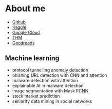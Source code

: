 # About me
- [Github](https://github.com/joek47)
- [Kaggle](https://www.kaggle.com/joek47)
- [Google Cloud](https://www.cloudskillsboost.google/public_profiles/ded86bf7-02a9-4bc9-87bf-12c4f0e513d8)
- [THM](https://tryhackme.com/p/hel0)
- [Goodreads](https://www.goodreads.com/user/show/40107659-joe)

## Machine learning
- protocol tunnelling anomaly detection
- phishing URL detection with CNN and attention
- malware detection with attention
- explainable AI in malware detection
- image segmentation with Mask RCNN
- stock market prediction
- seniority data mining in social networks
